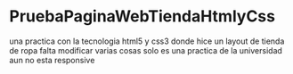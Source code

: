 # PruebaPaginaWebTiendaHtmlyCss
una practica con la tecnologia html5 y css3 donde hice un layout de tienda de ropa falta modificar varias cosas solo es una practica de la universidad aun no esta responsive
